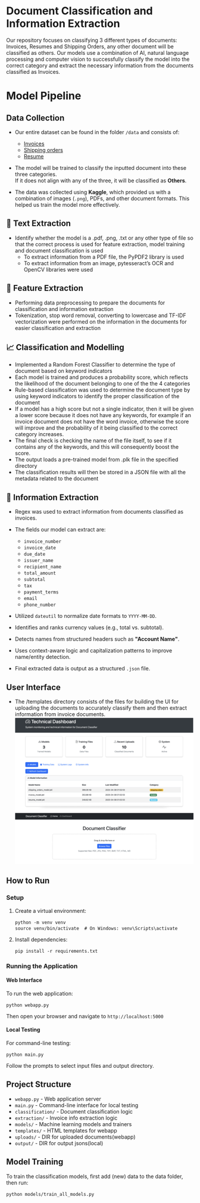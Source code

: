 # Document Classification and Information Extraction 

Our repository focuses on classifying 3 different types of documents: Invoices, Resumes and Shipping Orders, any other document will be classified as others. Our models use a combination of AI, natural language processing and computer vision to successfully classify the model into the correct category and extract the necessary information from the documents classified as Invoices.

# Model Pipeline
## Data Collection
- Our entire dataset can be found in the folder `/data` and consists of:
  - [Invoices](https://www.kaggle.com/datasets/ayoubcherguelaine/company-documents-dataset?resource=download)
  - [Shipping orders](https://www.kaggle.com/datasets/ayoubcherguelaine/company-documents-dataset?resource=download)
  - [Resume](https://www.kaggle.com/datasets/ayoubcherguelaine/company-documents-dataset?resource=download)

- The model will be trained to classify the inputted document into these three categories.  
  If it does not align with any of the three, it will be classified as **Others**.

- The data was collected using **Kaggle**, which provided us with a combination of images (`.png`), PDFs, and other document formats. This helped us train the model more effectively.

## 📄 Text Extraction
- Identify whether the model is a .pdf, .png, .txt or any other type of file so that the correct process is used for feature extraction, model training and document classification is used
    - To extract information from a PDF file, the PyPDF2 library is used
    - To extract information from an image, pytesseract’s OCR and OpenCV libraries were used

## 🧪 Feature Extraction
- Performing data preprocessing to prepare the documents for classification and information extraction
- Tokenization, stop word removal, converting to lowercase and TF-IDF vectorization were performed on the information in the documents for easier classification and extraction 

## 📈 Classification and Modelling 
- Implemented a Random Forest Classifier to determine the type of document based on keyword indicators 
- Each model is trained and produces a probability score, which reflects the likelihood of the document belonging to one of the the 4 categories 
- Rule-based classification was used to determine the document type by using keyword indicators to identify the proper classification of the document 
- If a model has a high score but not a single indicator, then it will be given a lower score because it does not have any keywords, for example if an invoice document does not have the word invoice, otherwise the score will improve and the probability of it being classified to the correct category increases.
- The final check is checking the name of the file itself, to see if it contains any of the keywords, and this will consequently boost the score.
- The output loads a pre-trained model from .plk file in the specified directory 
- The classification results will then be stored in a JSON file with all the metadata related to the document

## 🧠 Information Extraction

- Regex was used to extract information from documents classified as invoices.
- The fields our model can extract are:

  - `invoice_number`
  - `invoice_date`
  - `due_date`
  - `issuer_name`
  - `recipient_name`
  - `total_amount`
  - `subtotal`
  - `tax`
  - `payment_terms`
  - `email`
  - `phone_number`

- Utilized `dateutil` to normalize date formats to `YYYY-MM-DD`.
- Identifies and ranks currency values (e.g., total vs. subtotal).
- Detects names from structured headers such as **"Account Name"**.
- Uses context-aware logic and capitalization patterns to improve name/entity detection.
- Final extracted data is output as a structured `.json` file.

## User Interface
- The /templates directory consists of the files for building the UI for uploading the documents to accurately classify them and then extract information from invoice documents.
![Dashboard](assets/ui_1.png)
![Classification](assets/ui_2.png)

## How to Run

### Setup

1. Create a virtual environment:
   ```
   python -m venv venv
   source venv/bin/activate  # On Windows: venv\Scripts\activate
   ```

2. Install dependencies:
   ```
   pip install -r requirements.txt
   ```

### Running the Application

#### Web Interface
To run the web application:
```
python webapp.py
```
Then open your browser and navigate to `http://localhost:5000`

#### Local Testing
For command-line testing:
```
python main.py
```
Follow the prompts to select input files and output directory.

## Project Structure

- `webapp.py` - Web application server
- `main.py` - Command-line interface for local testing
- `classification/` - Document classification logic
- `extraction/` - Invoice info extraction logic
- `models/` - Machine learning models and trainers
- `templates/` - HTML templates for webapp
- `uploads/` - DIR for uploaded documents(webapp)
- `output/` - DIR for output jsons(local)

## Model Training

To train the classification models, first add (new) data to the data folder, then run:
```
python models/train_all_models.py
```